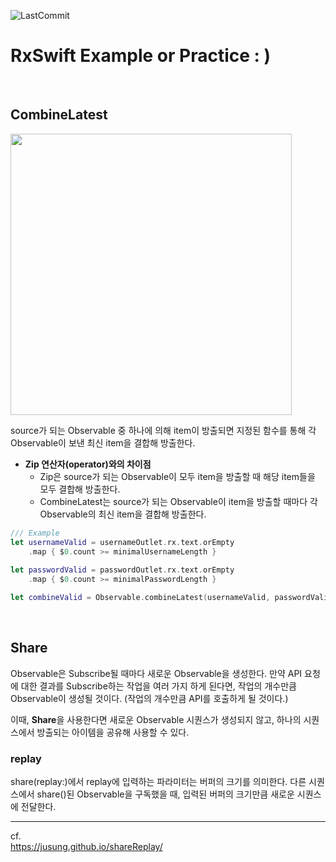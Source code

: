 ![LastCommit](https://img.shields.io/github/last-commit/haanwave/RxSwift-Example?color=3182F6)
# RxSwift Example or Practice : )

<br>

## CombineLatest
<img src="https://user-images.githubusercontent.com/80438047/151699443-cd6834df-9ae0-4a6f-a8ff-c8ba65553c02.png" width="450">

source가 되는 Observable 중 하나에 의해 item이 방출되면 지정된 함수를 통해 각 Observable이 보낸 최신 item을 결합해 방출한다. <br>
* **Zip 연산자(operator)와의 차이점**
  * Zip은 source가 되는 Observable이 모두 item을 방출할 때 해당 item들을 모두 결합해 방출한다.
  * CombineLatest는 source가 되는 Observable이 item을 방출할 때마다 각 Observable의 최신 item을 결합해 방출한다.

```swift
/// Example
let usernameValid = usernameOutlet.rx.text.orEmpty
    .map { $0.count >= minimalUsernameLength }
    
let passwordValid = passwordOutlet.rx.text.orEmpty
    .map { $0.count >= minimalPasswordLength }

let combineValid = Observable.combineLatest(usernameValid, passwordValid) { $0 && $1 } /// True or False
```

<br>

## Share
Observable은 Subscribe될 때마다 새로운 Observable을 생성한다. 만약 API 요청에 대한 결과를 Subscribe하는 작업을 여러 가지 하게 된다면, 작업의 개수만큼 Observable이 생성될 것이다. (작업의 개수만큼 API를 호출하게 될 것이다.)

이때, **Share**을 사용한다면 새로운 Observable 시퀀스가 생성되지 않고, 하나의 시퀀스에서 방출되는 아이템을 공유해 사용할 수 있다.

### replay
share(replay:)에서 replay에 입력하는 파라미터는 버퍼의 크기를 의미한다.
다른 시퀀스에서 share()된 Observable을 구독했을 때, 입력된 버퍼의 크기만큼 새로운 시퀀스에 전달한다. <br>
***
cf. <br>
https://jusung.github.io/shareReplay/
